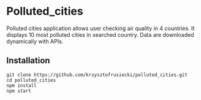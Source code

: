 # Polluted_cities
Polluted cities application allows user checking air quality in 4 countries. It displays 10 most polluted cities in searched country. Data are downloaded dynamically with APIs.

## Installation
```
git clone https://github.com/krzysztofrusiecki/polluted_cities.git
cd polluted_cities
npm install
npm start
```
